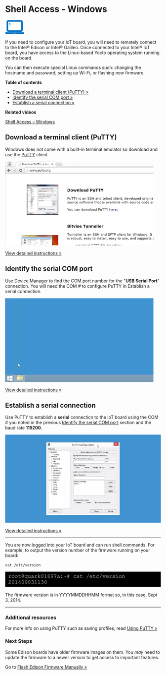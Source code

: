 # Shell Access - Windows

![computer icon with command prompt](../images/icon-computer_shell.png)

If you need to configure your IoT board, you will need to remotely connect to the Intel® Edison or Intel® Galileo. Once connected to your Intel® IoT board, you have access to the Linux-based Yocto operating system running on the board. 

You can then execute special Linux commands such: changing the hostname and password, setting up Wi-Fi, or flashing new firmware.


**Table of contents**

* [Download a terminal client (PuTTY) »](#download-a-terminal-client-putty)
* [Identify the serial COM port »](#identify-the-serial-com-port)
* [Establish a serial connection »](#establish-a-serial-connection)


**Related videos**

[Shell Access – Windows](https://software.intel.com/en-us/videos/shell-access-windows)


## Download a terminal client (PuTTY)

Windows does not come with a built-in terminal emulator so download and use the [PuTTY](http://www.putty.org/) client.

![Animated gif: downloading and installing PuTTY](images/install_putty-animated.gif)

[View detailed instructions »](details-putty.md)


## Identify the serial COM port

Use Device Manager to find the COM port number for the "**USB Serial Port**" connection. You will need the COM # to configure PuTTY in Establish a serial connection.

![Animated gif: identifying the serial COM port](images/identify_com_port-animated.gif)

[View detailed instructions »](details-identify_com_port.md)


## Establish a serial connection

Use PuTTY to establish a **serial** connection to the IoT board using the COM # you noted in the previous [Identify the serial COM port](#identify-the-serial-com-port) section and the baud rate **115200**.

![Animated gif: logging into the IoT board via a PuTTY serial connection](images/putty_serial_connection-animated.gif)

[View detailed instructions »](details-putty_serial_connection.md)


---

You are now logged into your IoT board and can run shell commands. For example, to output the version number of the firmware running on your board:

```
cat /etc/version
```

![example output after running cat command](../images/firmware_version_output.png)

The firmware version is in YYYYMMDDHHMM format so, in this case, Sept 3, 2014.

---

### Additional resources

For more info on using PuTTY such as saving profiles, read [Using PuTTY »](using_putty.md)


### Next Steps

Some Edison boards have older firmware images on them. You _may_ need to update the firmware to a newer version to get access to important features.

Go to [Flash Edison Firmware Manually »](/flash_firmware/manually.md)
